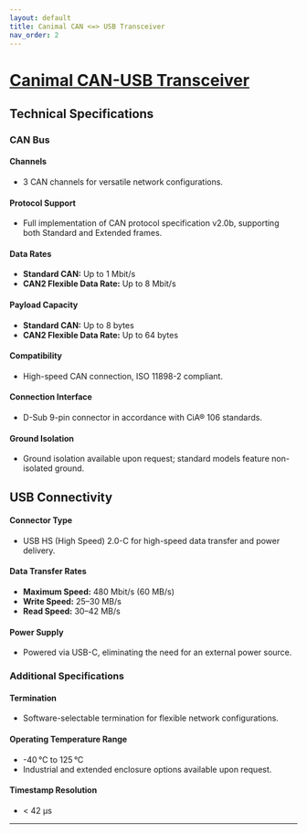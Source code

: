 ```yaml
---
layout: default
title: Canimal CAN <=> USB Transceiver
nav_order: 2
---
```

# [Canimal CAN-USB Transceiver](https://canimal.io/product/canimal-can-usb/)

## Technical Specifications
### CAN Bus
#### Channels
- 3 CAN channels for versatile network configurations.
#### Protocol Support
- Full implementation of CAN protocol specification v2.0b, supporting both Standard and Extended frames.
#### Data Rates
- **Standard CAN:** Up to 1 Mbit/s
- **CAN2 Flexible Data Rate:** Up to 8 Mbit/s
#### Payload Capacity
- **Standard CAN:** Up to 8 bytes
- **CAN2 Flexible Data Rate:** Up to 64 bytes
#### Compatibility
- High-speed CAN connection, ISO 11898-2 compliant.
#### Connection Interface
- D-Sub 9-pin connector in accordance with CiA® 106 standards.
#### Ground Isolation
- Ground isolation available upon request; standard models feature non-isolated ground.
## USB Connectivity
#### Connector Type
- USB HS (High Speed) 2.0-C for high-speed data transfer and power delivery.
#### Data Transfer Rates
- **Maximum Speed:** 480 Mbit/s (60 MB/s)
- **Write Speed:** 25–30 MB/s
- **Read Speed:** 30–42 MB/s
#### Power Supply
- Powered via USB-C, eliminating the need for an external power source.
### Additional Specifications
#### Termination
- Software-selectable termination for flexible network configurations.
#### Operating Temperature Range
- -40 °C to 125 °C
- Industrial and extended enclosure options available upon request.
#### Timestamp Resolution
- < 42 μs
---

